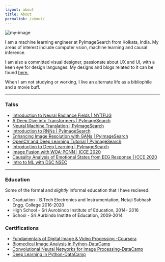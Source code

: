 ```yaml
---
layout: about
title: About
permalink: /about/
---
```


![my-image]({{site.url}}/assets/site_images/cartoon-me.png)

I am a machine learning engineer at PyImageSearch from Kolkata, India. My areas of interest include computer vsion, machine learning and causal inference.

I am also a committed visual designer, passionate about UX and UI, with a keen eye for design languages. My designs and blogs related to it can be found [here.](https://www.ritwikraha.com/)

When I am not studying or working, I live an alternate life as a bibliophile and a movie buff.

---- 

### Talks
* [Introduction to Neural Radiance Fields | NYTFUG](https://www.youtube.com/watch?v=U2XS7SxOy2s&list=PLT3sJRyVaw-nP-t9F0yJe3wwklbzLNoGP&index=5)
* [A Deep Dive into Transformers | PyImageSearch](https://youtube.com/live/FJAJKPRHZUg?feature=share)
* [Neural Machine Translation | PyImageSearch](https://youtube.com/live/BS248CrEADM?feature=share)
* [Introduction to RNNs | PyImageSearch](https://youtube.com/live/lAIA7l0_cf8?feature=share)
* [Enhancing Image Resolution with GANs | PyImageSearch](https://youtube.com/live/Ottd3jBtf8Y?feature=share)
* [OpenCV and Deep Learning Tutorial | PyImageSearch](https://youtube.com/live/xZgOJL4txRw?feature=share)
* [Introduction to Deep Learning | PyImageSearch](https://youtube.com/live/_B3Ty8DuvSk?feature=share)
* [Image Fusion with WOA-PCNN | ICCE 2020](https://youtu.be/vnapE3BHq04?list=PLT3sJRyVaw-nP-t9F0yJe3wwklbzLNoGP)
* [Causality Analysis of Emotional States from EEG Response | ICCE 2020](https://youtu.be/Gp4SF-CkYeo?list=PLT3sJRyVaw-nP-t9F0yJe3wwklbzLNoGP)
* [Intro to ML with DSC NSEC](https://youtu.be/A1CcHAiqsww?list=PLT3sJRyVaw-nP-t9F0yJe3wwklbzLNoGP)
----


### Education 

Some of the formal and *slightly* informal education that I have recieved.

* Graduation - B.Tech Electronics and Instrumentation, Netaji Subhash Engg. College 2016-2020
* High School - Sri Aurobindo Institute of Education, 2014- 2016
* School - Sri Aurbindo Institte of Education, 2009-2014

### Certifications

* [Fundamentals of Digital Image & Video Processing -Coursera](https://www.coursera.org/account/accomplishments/certificate/RMZ7EWPBUZLP)
* [Biomedical Image Analysis in Python-DataCamp](https://www.datacamp.com/statement-of-accomplishment/course/1dbf84d389af93cfe2f6d3c2f0f41ceae204df5b)
* [Convolutional Neural Networks for Image Processing-DataCamp](https://www.datacamp.com/statement-of-accomplishment/course/628ed8b9e92333de2eb3d48b4e617b56a58873b9)
* [Deep Learning in Python-DataCamp](https://www.datacamp.com/statement-of-accomplishment/course/e2590e279461909919f7f19a7ae144dfd5eaa580)

